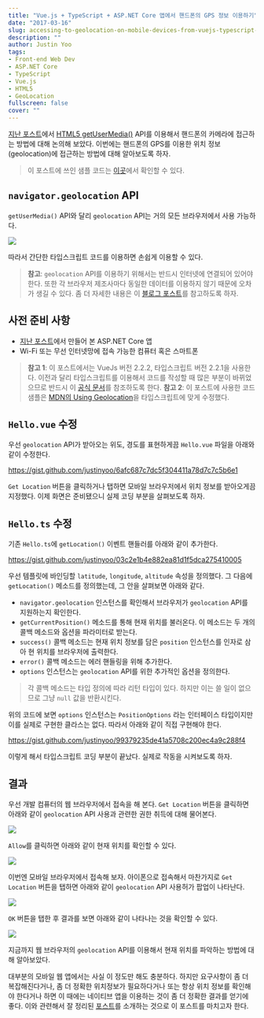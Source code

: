 ```yaml
---
title: "Vue.js + TypeScript + ASP.NET Core 앱에서 핸드폰의 GPS 정보 이용하기"
date: "2017-03-16"
slug: accessing-to-geolocation-on-mobile-devices-from-vuejs-typescript-aspnetcore-app
description: ""
author: Justin Yoo
tags:
- Front-end Web Dev
- ASP.NET Core
- TypeScript
- Vue.js
- HTML5
- GeoLocation
fullscreen: false
cover: ""
---
```


[지난 포스트](http://blog.aliencube.org/ko/2017/03/03/accessing-to-camera-on-mobile-devices-from-vuejs-typescript-aspnetcore-apps/)에서 [HTML5 getUserMedia()](https://developer.mozilla.org/en-US/docs/Web/API/MediaDevices/getUserMedia) API를 이용해서 핸드폰의 카메라에 접근하는 방법에 대해 논의해 보았다. 이번에는 핸드폰의 GPS를 이용한 위치 정보(geolocation)에 접근하는 방법에 대해 알아보도록 하자.

> 이 포스트에 쓰인 샘플 코드는 [이곳](https://github.com/devkimchi/Vue.js-with-ASP.NET-Core-Sample)에서 확인할 수 있다.

## `navigator.geolocation` API

`getUserMedia()` API와 달리 `geolocation` API는 거의 모든 브라우저에서 사용 가능하다.

![](https://sa0blogs.blob.core.windows.net/aliencube/2017/03/accessing-geolocation-on-mobile-devices-with-vuejs-typescript-and-aspnet-core-01.png)

따라서 간단한 타입스크립트 코드를 이용하면 손쉽게 이용할 수 있다.

> **참고**: `geolocation` API를 이용하기 위해서는 반드시 인터넷에 연결되어 있어야 한다. 또한 각 브라우저 제조사마다 동일한 데이터를 이용하지 않기 때문에 오차가 생길 수 있다. 좀 더 자세한 내용은 이 [블로그 포스트](http://www.andygup.net/html5-geolocation-api-%E2%80%93-how-accurate-is-it-really/)를 참고하도록 하자.

## 사전 준비 사항

- [지난 포스트](http://blog.aliencube.org/ko/2017/02/23/running-vuejs-with-typescript-on-aspnet-core-apps/)에서 만들어 본 ASP.NET Core 앱
- Wi-Fi 또는 무선 인터넷망에 접속 가능한 컴퓨터 혹은 스마트폰

> **참고 1**: 이 포스트에서는 VueJs 버전 2.2.2, 타입스크립트 버전 2.2.1을 사용한다. 이전과 달리 타입스크립트를 이용해서 코드를 작성할 때 많은 부분이 바뀌었으므로 반드시 이 [공식 문서](https://vuejs.org/v2/guide/typescript.html)를 참조하도록 한다. **참고 2**: 이 포스트에 사용한 코드 샘플은 [MDN의 Using Geolocation](https://developer.mozilla.org/en-US/docs/Web/API/Geolocation/Using_geolocation)을 타입스크립트에 맞게 수정했다.

## `Hello.vue` 수정

우선 `geolocation` API가 받아오는 위도, 경도를 표현하게끔 `Hello.vue` 파일을 아래와 같이 수정한다.

https://gist.github.com/justinyoo/6afc687c7dc5f304411a78d7c7c5b6e1

`Get Location` 버튼을 클릭하거나 탭하면 모바일 브라우저에서 위치 정보를 받아오게끔 지정했다. 이제 화면은 준비됐으니 실제 코딩 부분을 살펴보도록 하자.

## `Hello.ts` 수정

기존 `Hello.ts`에 `getLocation()` 이벤트 핸들러를 아래와 같이 추가한다.

https://gist.github.com/justinyoo/03c2e1b4e882ea81d1f5dca275410005

우선 템플릿에 바인딩할 `latitude`, `longitude`, `altitude` 속성을 정의했다. 그 다음에 `getLocation()` 메소드를 정의했는데, 그 안을 살펴보면 아래와 같다.

- `navigator.geolocation` 인스턴스를 확인해서 브라우저가 `geolocation` API를 지원하는지 확인한다.
- `getCurrentPosition()` 메소드를 통해 현재 위치를 불러온다. 이 메소드는 두 개의 콜백 메소드와 옵션을 파라미터로 받는다.
- `success()` 콜백 메소드는 현재 위치 정보를 담은 `position` 인스턴스를 인자로 삼아 현 위치를 브라우저에 출력한다.
- `error()` 콜백 메소드는 에러 핸들링을 위해 추가한다.
- `options` 인스턴스는 `geolocation` API를 위한 추가적인 옵션을 정의한다.

> 각 콜백 메소드는 타입 정의에 따라 리턴 타입이 있다. 하지만 이는 쓸 일이 없으므로 그냥 `null` 값을 반환시킨다.

위의 코드에 보면 `options` 인스턴스는 `PositionOptions` 라는 인터페이스 타입이지만 이를 실제로 구현한 클라스는 없다. 따라서 아래와 같이 직접 구현해야 한다.

https://gist.github.com/justinyoo/99379235de41a5708c200ec4a9c288f4

이렇게 해서 타입스크립트 코딩 부분이 끝났다. 실제로 작동을 시켜보도록 하자.

## 결과

우선 개발 컴퓨터의 웹 브라우저에서 접속을 해 본다. `Get Location` 버튼을 클릭하면 아래와 같이 `geolocation` API 사용과 관련한 권한 취득에 대해 물어본다.

![](https://sa0blogs.blob.core.windows.net/aliencube/2017/03/accessing-geolocation-on-mobile-devices-with-vuejs-typescript-and-aspnet-core-02.png)

`Allow`를 클릭하면 아래와 같이 현재 위치를 확인할 수 있다.

![](https://sa0blogs.blob.core.windows.net/aliencube/2017/03/accessing-geolocation-on-mobile-devices-with-vuejs-typescript-and-aspnet-core-03.png)

이번엔 모바일 브라우저에서 접속해 보자. 아이폰으로 접속해서 마찬가지로 `Get Location` 버튼을 탭하면 아래와 같이 `geolocation` API 사용허가 팝업이 나타난다.

![](https://sa0blogs.blob.core.windows.net/aliencube/2017/03/accessing-geolocation-on-mobile-devices-with-vuejs-typescript-and-aspnet-core-04.png)

`OK` 버튼을 탭한 후 결과를 보면 아래와 같이 나타나는 것을 확인할 수 있다.

![](https://sa0blogs.blob.core.windows.net/aliencube/2017/03/accessing-geolocation-on-mobile-devices-with-vuejs-typescript-and-aspnet-core-05.png)

지금까지 웹 브라우저의 `geolocation` API를 이용해서 현재 위치를 파악하는 방법에 대해 알아보았다.

대부분의 모바일 웹 앱에서는 사실 이 정도만 해도 충분하다. 하지만 요구사항이 좀 더 복잡해진다거나, 좀 더 정확한 위치정보가 필요하다거나 또는 항상 위치 정보를 확인해야 한다거나 하면 이 때에는 네이티브 앱을 이용하는 것이 좀 더 정확한 결과를 얻기에 좋다. 이와 관련해서 잘 정리된 [포스트](http://www.andygup.net/how-accurate-is-html5-geolocation-really-part-2-mobile-web/)를 소개하는 것으로 이 포스트를 마치고자 한다.
